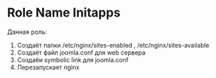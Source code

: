 Role Name Initapps 
=========

Данная роль:
1. Создаёт папки /etc/nginx/sites-enabled , /etc/nginx/sites-available
2. Создаёт файл joomla.conf для web сервера
3. Создаёи symbolic link для joomla.conf
4. Перезапускает nginx

